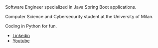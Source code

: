 Software Engineer specialized in Java Spring Boot applications.

Computer Science and Cybersecurity student at the University of Milan.

Coding in Python for fun.

* [Linkedin](https://www.linkedin.com/in/mattia-antonio-cimadomo-04016b242/)
* [Youtube](https://www.youtube.com/@filter_chain)

